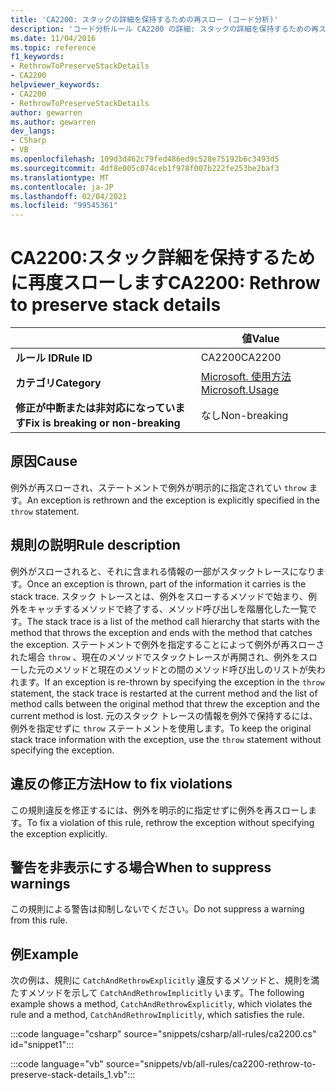 ```yaml
---
title: 'CA2200: スタックの詳細を保持するための再スロー (コード分析)'
description: 'コード分析ルール CA2200 の詳細: スタックの詳細を保持するための再スロー'
ms.date: 11/04/2016
ms.topic: reference
f1_keywords:
- RethrowToPreserveStackDetails
- CA2200
helpviewer_keywords:
- CA2200
- RethrowToPreserveStackDetails
author: gewarren
ms.author: gewarren
dev_langs:
- CSharp
- VB
ms.openlocfilehash: 109d3d462c79fed486ed9c528e75192b6c3493d5
ms.sourcegitcommit: 4df8e005c074ceb1f978f007b222fe253be2baf3
ms.translationtype: MT
ms.contentlocale: ja-JP
ms.lasthandoff: 02/04/2021
ms.locfileid: "99545361"
---
```

# <a name="ca2200-rethrow-to-preserve-stack-details"></a><span data-ttu-id="f1135-103">CA2200:スタック詳細を保持するために再度スローします</span><span class="sxs-lookup"><span data-stu-id="f1135-103">CA2200: Rethrow to preserve stack details</span></span>

| | <span data-ttu-id="f1135-104">値</span><span class="sxs-lookup"><span data-stu-id="f1135-104">Value</span></span> |
|-|-|
| <span data-ttu-id="f1135-105">**ルール ID**</span><span class="sxs-lookup"><span data-stu-id="f1135-105">**Rule ID**</span></span> |<span data-ttu-id="f1135-106">CA2200</span><span class="sxs-lookup"><span data-stu-id="f1135-106">CA2200</span></span>|
| <span data-ttu-id="f1135-107">**カテゴリ**</span><span class="sxs-lookup"><span data-stu-id="f1135-107">**Category**</span></span> |[<span data-ttu-id="f1135-108">Microsoft. 使用方法</span><span class="sxs-lookup"><span data-stu-id="f1135-108">Microsoft.Usage</span></span>](usage-warnings.md)|
| <span data-ttu-id="f1135-109">**修正が中断または非対応になっています**</span><span class="sxs-lookup"><span data-stu-id="f1135-109">**Fix is breaking or non-breaking**</span></span> |<span data-ttu-id="f1135-110">なし</span><span class="sxs-lookup"><span data-stu-id="f1135-110">Non-breaking</span></span>|

## <a name="cause"></a><span data-ttu-id="f1135-111">原因</span><span class="sxs-lookup"><span data-stu-id="f1135-111">Cause</span></span>

<span data-ttu-id="f1135-112">例外が再スローされ、ステートメントで例外が明示的に指定されてい `throw` ます。</span><span class="sxs-lookup"><span data-stu-id="f1135-112">An exception is rethrown and the exception is explicitly specified in the `throw` statement.</span></span>

## <a name="rule-description"></a><span data-ttu-id="f1135-113">規則の説明</span><span class="sxs-lookup"><span data-stu-id="f1135-113">Rule description</span></span>

<span data-ttu-id="f1135-114">例外がスローされると、それに含まれる情報の一部がスタックトレースになります。</span><span class="sxs-lookup"><span data-stu-id="f1135-114">Once an exception is thrown, part of the information it carries is the stack trace.</span></span> <span data-ttu-id="f1135-115">スタック トレースとは、例外をスローするメソッドで始まり、例外をキャッチするメソッドで終了する、メソッド呼び出しを階層化した一覧です。</span><span class="sxs-lookup"><span data-stu-id="f1135-115">The stack trace is a list of the method call hierarchy that starts with the method that throws the exception and ends with the method that catches the exception.</span></span> <span data-ttu-id="f1135-116">ステートメントで例外を指定することによって例外が再スローされた場合 `throw` 、現在のメソッドでスタックトレースが再開され、例外をスローした元のメソッドと現在のメソッドとの間のメソッド呼び出しのリストが失われます。</span><span class="sxs-lookup"><span data-stu-id="f1135-116">If an exception is re-thrown by specifying the exception in the `throw` statement, the stack trace is restarted at the current method and the list of method calls between the original method that threw the exception and the current method is lost.</span></span> <span data-ttu-id="f1135-117">元のスタック トレースの情報を例外で保持するには、例外を指定せずに `throw` ステートメントを使用します。</span><span class="sxs-lookup"><span data-stu-id="f1135-117">To keep the original stack trace information with the exception, use the `throw` statement without specifying the exception.</span></span>

## <a name="how-to-fix-violations"></a><span data-ttu-id="f1135-118">違反の修正方法</span><span class="sxs-lookup"><span data-stu-id="f1135-118">How to fix violations</span></span>

<span data-ttu-id="f1135-119">この規則違反を修正するには、例外を明示的に指定せずに例外を再スローします。</span><span class="sxs-lookup"><span data-stu-id="f1135-119">To fix a violation of this rule, rethrow the exception without specifying the exception explicitly.</span></span>

## <a name="when-to-suppress-warnings"></a><span data-ttu-id="f1135-120">警告を非表示にする場合</span><span class="sxs-lookup"><span data-stu-id="f1135-120">When to suppress warnings</span></span>

<span data-ttu-id="f1135-121">この規則による警告は抑制しないでください。</span><span class="sxs-lookup"><span data-stu-id="f1135-121">Do not suppress a warning from this rule.</span></span>

## <a name="example"></a><span data-ttu-id="f1135-122">例</span><span class="sxs-lookup"><span data-stu-id="f1135-122">Example</span></span>

<span data-ttu-id="f1135-123">次の例は、規則に `CatchAndRethrowExplicitly` 違反するメソッドと、規則を満たすメソッドを示して `CatchAndRethrowImplicitly` います。</span><span class="sxs-lookup"><span data-stu-id="f1135-123">The following example shows a method, `CatchAndRethrowExplicitly`, which violates the rule and a method, `CatchAndRethrowImplicitly`, which satisfies the rule.</span></span>

:::code language="csharp" source="snippets/csharp/all-rules/ca2200.cs" id="snippet1":::

:::code language="vb" source="snippets/vb/all-rules/ca2200-rethrow-to-preserve-stack-details_1.vb":::
